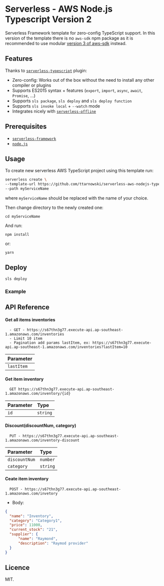 # Serverless - AWS Node.js Typescript Version 2

Serverless Framework template for zero-config TypeScript support.
In this version of the template there is no `aws-sdk` npm package as it is recommended to use modular [version 3 of aws-sdk](https://github.com/aws/aws-sdk-js-v3) instead.

## Features

Thanks to [`serverless-typescript`](https://github.com/prisma-labs/serverless-plugin-typescript) plugin:

- Zero-config: Works out of the box without the need to install any other compiler or plugins
- Supports ES2015 syntax + features (`export`, `import`, `async`, `await`, `Promise`, ...)
- Supports `sls package`, `sls deploy` and `sls deploy function`
- Supports `sls invoke local` + `--watch` mode
- Integrates nicely with [`serverless-offline`](https://github.com/dherault/serverless-offline)

## Prerequisites

- [`serverless-framework`](https://github.com/serverless/serverless)
- [`node.js`](https://nodejs.org)

## Usage

To create new serverless AWS TypeScript project using this template run:

```bash
serverless create \
--template-url https://github.com/ttarnowski/serverless-aws-nodejs-typescript-v2/tree/main \
--path myServiceName
```

where `myServiceName` should be replaced with the name of your choice.

Then change directory to the newly created one:

```
cd myServiceName
```

And run:

```
npm install
```

or:

```
yarn
```

## Deploy
```bash
sls deploy
```
### Example
## API Reference

#### Get all items inventories

```
  - GET - https://s67thn3g77.execute-api.ap-southeast-1.amazonaws.com/inventories
  - Limit 10 item
  - Pagination add params lastItem, ex: https://s67thn3g77.execute-api.ap-southeast-1.amazonaws.com/inventories?lastItem=10
```

| Parameter  | 
| :--------  | 
| `lastItem` | 

#### Get item inventory

```
  GET https://s67thn3g77.execute-api.ap-southeast-1.amazonaws.com/inventory/{id}
```

| Parameter | Type     | 
| :-------- | :------- | 
| `id`      | `string` |

#### Discount(discountNum, category)

```
  PUT - https://s67thn3g77.execute-api.ap-southeast-1.amazonaws.com/inventory-discount
```

| Parameter | Type     | 
| :-------- | :------- | 
| `discountNum`      | `number` |
| `category`         | `string` |

#### Ceate item inventory

```
  POST - https://s67thn3g77.execute-api.ap-southeast-1.amazonaws.com/invetory
```
 - Body:
``` json
{
  "name": "Inventory",
  "category": "Category1",
  "price": 11000,
  "current_stock": "21",
  "supplier": {
      "name": "Raymond",
      "description": "Raymod provider"
  }
}
```


## Licence

MIT.

  
